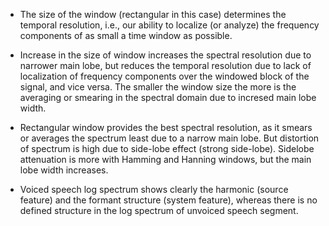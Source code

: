- The size of the window (rectangular in this case) determines the temporal resolution, i.e., our ability to localize (or analyze) the frequency components of as small a time window as possible.

- Increase in the size of window increases the spectral resolution due to narrower main lobe, but reduces the temporal resolution due to lack of localization of frequency components over the windowed block of the signal, and vice versa. The smaller the window size the more is the averaging or smearing in the spectral domain due to incresed main lobe width.

- Rectangular window provides the best spectral resolution, as it smears or averages the spectrum least due to a narrow main lobe. But distortion of spectrum is high due to side-lobe effect (strong side-lobe). Sidelobe attenuation is more with Hamming and Hanning windows, but the main lobe width increases.

- Voiced speech log spectrum shows clearly the harmonic (source feature) and the formant structure (system feature), whereas there is no defined structure in the log spectrum of unvoiced speech segment.


